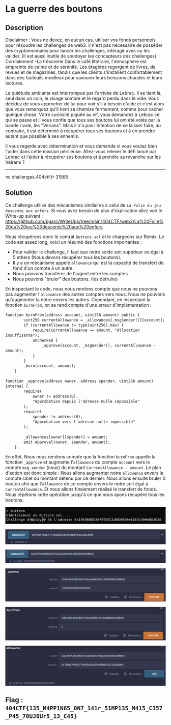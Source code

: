 # La guerre des boutons

## Description

Disclaimer : Vous ne devez, en aucun cas, utiliser vos fonds personnels pour résoudre les challenges de web3. Il n'est pas nécessaire de posséder des cryptomonnaies pour lancer les challenges, intéragir avec ou les valider. (Il est aussi inutile de soudoyer les concepteurs des challenges) Cordialement -La trésorerie
Dans le café littéraire, l'atmosphère est empreinte de calme et de sérénité. Les étagères regorgent de livres, de revues et de magazines, tandis que les clients s'installent confortablement dans des fauteuils moelleux pour savourer leurs boissons chaudes et leurs lectures.

La quiétude ambiante est interrompue par l'arrivée de Lebrac. Il se tient là, seul dans un coin, le visage sombre et le regard perdu dans le vide. Vous décidez de vous approcher de lui pour voir s'il a besoin d'aide et c'est alors que vous remarquez qu'il tient sa chemise fermement, comme pour cacher quelque chose. Votre curiosité piquée au vif, vous demandez à Lebrac ce qui se passe et il vous confie que tous ses boutons lui ont été volés par la bande rivale, les "Velrans". Mais il n'a pas l'intention de se laisser faire, au contraire, il est déterminé à récupérer tous ses boutons et à en prendre autant que possible à ses ennemis.

Il vous regarde avec détermination et vous demande si vous voulez bien l'aider dans cette mission périlleuse. Allez-vous relever le défi lancé par Lebrac et l'aider à récupérer ses boutons et à prendre sa revanche sur les Velrans ?

---

nc challenges.404ctf.fr 31565

## Solution

Ce challenge utilise des mécanismes similaires à celui de `La Folie du jeu descente aux enfers`. Si vous avez besoin de plus d'explication allez voir le Write-up suivant : <https://github.com/bgaro/WriteUps/tree/main/404CTF/web3/La%20Folie%20du%20jeu%20descente%20aux%20enfers>.

Nous récupérons donc le contrat `Buttons.sol` et le chargeons sur Remix. Le code est assez long, voici un résumé des fonctions importantes :

- Pour valider le challenge, il faut que notre solde soit supérieur ou égal à 5 ethers (Nous devons récupérer tous les boutons).
- Il y a un mécanisme appelé `allowance` qui est la capacité de transfert de fond d'un compte à un autre.
- Nous pouvons transférer de l'argent entre les comptes
- Nous pouvons "bruler" des boutons. (les détruire)

En inspectant le code, nous nous rendons compte que nous ne pouvons pas augmenter l'`allowance` des autres comptes vers nous. Nous ne pouvons qu'augmenter la notre envers les autres. Cependant, en inspectant la fonction `burnFrom`, on se rend compte d'une erreur d'implémentation :

```solidity
function burnFrom(address account, uint256 amount) public {
        uint256 currentAllowance = _allowances[_msgSender()][account];
        if (currentAllowance != type(uint256).max) {
            require(currentAllowance >= amount, "Allocation insuffisante");
            unchecked {
                _approve(account, _msgSender(), currentAllowance - amount);
            }
        }
        _burn(account, amount);
    }

function _approve(address owner, address spender, uint256 amount) internal {
        require(
            owner != address(0),
            "Approbation depuis l'adresse nulle impossible"
        );
        require(
            spender != address(0),
            "Approbation vers l'adresse nulle impossible"
        );

        _allowances[owner][spender] = amount;
        emit Approval(owner, spender, amount);
    }
```

En effet, Nous nous rendons compte que la fonction `burnFrom` appelle la fonction `_approve` et augmente l'`allowance` du compte `account` vers le compte `msg.sender` (nous) du montant `CurrentAllowance - amount`. Le plan d'action est donc simple : Nous allons augmenter notre `allowance` envers le compte ciblé du montant détenu par ce dernier. Nous allons ensuite bruler 0 bouton afin que l'`allowance` de ce compte envers le notre soit égal à `CurrentAllowance`. Et nous allons finalement réalisé le transfert de fonds. Nous répétons cette opération jusqu'à ce que nous ayons récupéré tous les boutons.

![deploy](deploy.png)

![init_balance](init_balance.png)

![balance_first_account](balance_first_account.png)

![approve first](approve%20first.png)

![burn from](burn%20from.png)

![allowance after](allowance%20after.png)

## Flag : `404CTF{135_M4PP1N65_0N7_141r_51MP135_M415_C357_P45_70UJ0Ur5_13_C45}`
